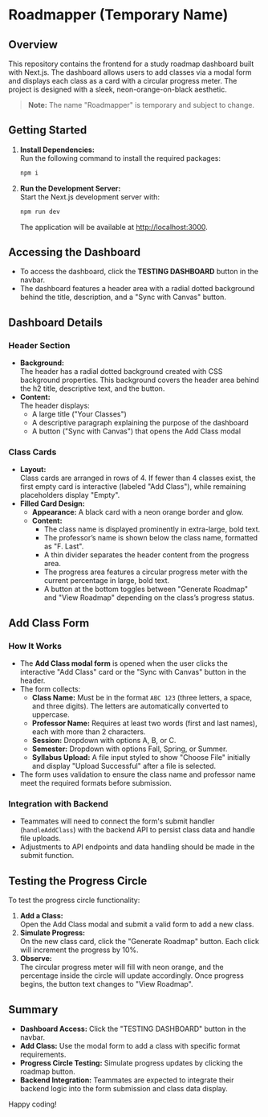 # Roadmapper (Temporary Name)

## Overview

This repository contains the frontend for a study roadmap dashboard built with Next.js. The dashboard allows users to add classes via a modal form and displays each class as a card with a circular progress meter. The project is designed with a sleek, neon-orange-on-black aesthetic.

> **Note:** The name "Roadmapper" is temporary and subject to change.

## Getting Started

1. **Install Dependencies:**  
   Run the following command to install the required packages:

   ```bash
   npm i
   ```

2. **Run the Development Server:**  
   Start the Next.js development server with:
   ```bash
   npm run dev
   ```
   The application will be available at [http://localhost:3000](http://localhost:3000).

## Accessing the Dashboard

- To access the dashboard, click the **TESTING DASHBOARD** button in the navbar.
- The dashboard features a header area with a radial dotted background behind the title, description, and a "Sync with Canvas" button.

## Dashboard Details

### Header Section

- **Background:**  
  The header has a radial dotted background created with CSS background properties. This background covers the header area behind the h2 title, descriptive text, and the button.
- **Content:**  
  The header displays:
  - A large title ("Your Classes")
  - A descriptive paragraph explaining the purpose of the dashboard
  - A button ("Sync with Canvas") that opens the Add Class modal

### Class Cards

- **Layout:**  
  Class cards are arranged in rows of 4. If fewer than 4 classes exist, the first empty card is interactive (labeled "Add Class"), while remaining placeholders display "Empty".
- **Filled Card Design:**
  - **Appearance:** A black card with a neon orange border and glow.
  - **Content:**
    - The class name is displayed prominently in extra-large, bold text.
    - The professor’s name is shown below the class name, formatted as "F. Last".
    - A thin divider separates the header content from the progress area.
    - The progress area features a circular progress meter with the current percentage in large, bold text.
    - A button at the bottom toggles between "Generate Roadmap" and "View Roadmap" depending on the class’s progress status.

## Add Class Form

### How It Works

- The **Add Class modal form** is opened when the user clicks the interactive "Add Class" card or the "Sync with Canvas" button in the header.
- The form collects:
  - **Class Name:** Must be in the format `ABC 123` (three letters, a space, and three digits). The letters are automatically converted to uppercase.
  - **Professor Name:** Requires at least two words (first and last names), each with more than 2 characters.
  - **Session:** Dropdown with options A, B, or C.
  - **Semester:** Dropdown with options Fall, Spring, or Summer.
  - **Syllabus Upload:** A file input styled to show "Choose File" initially and display "Upload Successful" after a file is selected.
- The form uses validation to ensure the class name and professor name meet the required formats before submission.

### Integration with Backend

- Teammates will need to connect the form's submit handler (`handleAddClass`) with the backend API to persist class data and handle file uploads.
- Adjustments to API endpoints and data handling should be made in the submit function.

## Testing the Progress Circle

To test the progress circle functionality:

1. **Add a Class:**  
   Open the Add Class modal and submit a valid form to add a new class.
2. **Simulate Progress:**  
   On the new class card, click the "Generate Roadmap" button. Each click will increment the progress by 10%.
3. **Observe:**  
   The circular progress meter will fill with neon orange, and the percentage inside the circle will update accordingly. Once progress begins, the button text changes to "View Roadmap".

## Summary

- **Dashboard Access:** Click the "TESTING DASHBOARD" button in the navbar.
- **Add Class:** Use the modal form to add a class with specific format requirements.
- **Progress Circle Testing:** Simulate progress updates by clicking the roadmap button.
- **Backend Integration:** Teammates are expected to integrate their backend logic into the form submission and class data display.

Happy coding!

```

```
